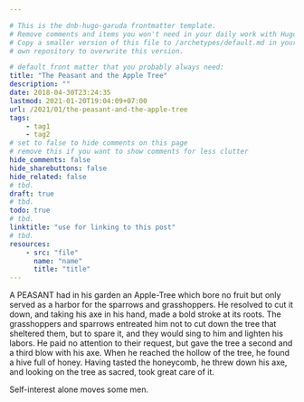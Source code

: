 ```yaml
---

# This is the dnb-hugo-garuda frontmatter template. 
# Remove comments and items you won't need in your daily work with Hugo.
# Copy a smaller version of this file to /archetypes/default.md in your
# own repository to overwrite this version.

# default front matter that you probably always need:
title: "The Peasant and the Apple Tree"
description: ""
date: 2018-04-30T23:24:35
lastmod: 2021-01-20T19:04:09+07:00
url: /2021/01/the-peasant-and-the-apple-tree
tags:
    - tag1
    - tag2
# set to false to hide comments on this page
# remove this if you want to show comments for less clutter
hide_comments: false
hide_sharebuttons: false
hide_related: false
# tbd.
draft: true
# tbd.
todo: true
# tbd.
linktitle: "use for linking to this post"
# tbd.
resources:
    - src: "file"
      name: "name"
      title: "title"
---
```

A PEASANT had in his garden an Apple-Tree which bore no fruit but only served as a harbor for the sparrows and grasshoppers. He resolved to cut it down, and taking his axe in his hand, made a bold stroke at its roots. The grasshoppers and sparrows entreated him not to cut down the tree that sheltered them, but to spare it, and they would sing to him and lighten his labors. He paid no attention to their request, but gave the tree a second and a third blow with his axe. When he reached the hollow of the tree, he found a hive full of honey. Having tasted the honeycomb, he threw down his axe, and looking on the tree as sacred, took great care of it.

Self-interest alone moves some men.
